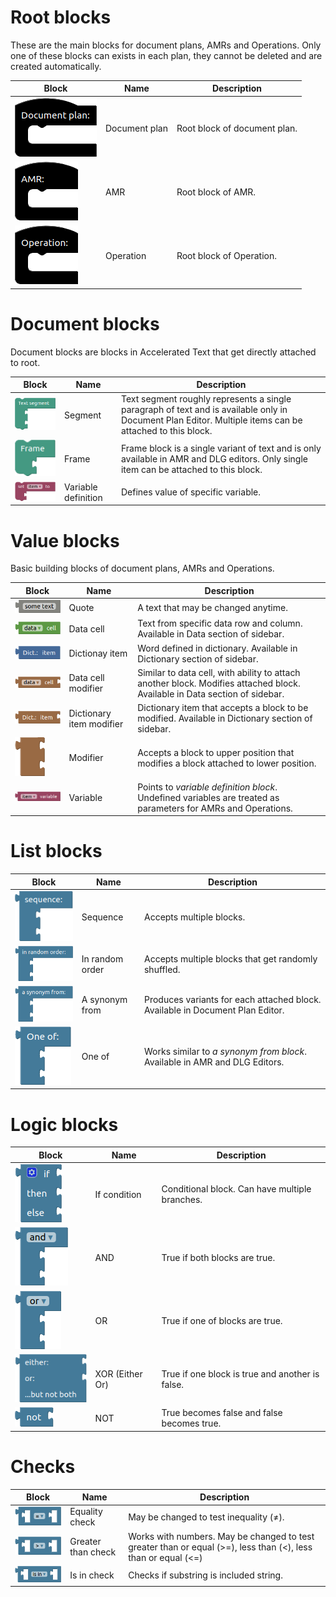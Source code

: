 # Root blocks

These are the main blocks for document plans, AMRs and Operations. Only one of these blocks can exists in each plan, they cannot be deleted and are created automatically.

| Block | Name | Description |
| ------ | ------ | ------ |
| ![document-plan](assets/blocks/document-plan.png) | Document plan | Root block of document plan. |
| ![amr](assets/blocks/amr.png)                     | AMR           | Root block of AMR. |
| ![operation](assets/blocks/operation.png)         | Operation     | Root block of Operation. |

# Document blocks

Document blocks are blocks in Accelerated Text that get directly attached to root.

| Block | Name | Description |
| ------ | ------ | ------ |
| ![segment](assets/blocks/segment.png)           | Segment             | Text segment roughly represents a single paragraph of text and is available only in Document Plan Editor. Multiple items can be attached to this block. |
| ![frame](assets/blocks/frame.png)               | Frame               | Frame block is a single variant of text and is only available in AMR and DLG editors. Only single item can be attached to this block. |
| ![set-variable](assets/blocks/set-variable.png) | Variable definition | Defines value of specific variable. |

# Value blocks

Basic building blocks of document plans, AMRs and Operations.

| Block | Name | Description |
| ------ | ------ | ------ |
| ![quote](assets/blocks/quote.png)                                       | Quote                    | A text that may be changed anytime. |
| ![data](assets/blocks/data.png)                                         | Data cell                | Text from specific data row and column. Available in Data section of sidebar. |
| ![dictionary-item](assets/blocks/dictionary-item.png)                   | Dictionay item           | Word defined in dictionary. Available in Dictionary section of sidebar. |
| ![data-modifier](assets/blocks/data-modifier.png)                       | Data cell modifier       | Similar to data cell, with ability to attach another block. Modifies attached block. Available in Data section of sidebar. |
| ![dictionary-item-modifier](assets/blocks/dictionary-item-modifier.png) | Dictionary item modifier | Dictionary item that accepts a block to be modified. Available in Dictionary section of sidebar. |
| ![modifier](assets/blocks/modifier.png)                                 | Modifier                 | Accepts a block to upper position that modifies a block attached to lower position. |
| ![variable](assets/blocks/variable.png)                                 | Variable                 | Points to *variable definition block*. Undefined variables are treated as parameters for AMRs and Operations. |

# List blocks

| Block | Name | Description |
| ------ | ------ | ------ |
| ![sequence](assets/blocks/sequence.png)               | Sequence        | Accepts multiple blocks. |
| ![in-random-order](assets/blocks/in-random-order.png) | In random order | Accepts multiple blocks that get randomly shuffled. |
| ![one-of-synonyms](assets/blocks/a-synonym-from.png)  | A synonym from  | Produces variants for each attached block. Available in Document Plan Editor. |
| ![one-of](assets/blocks/one-of.png)                   | One of          | Works similar to *a synonym from block*. Available in AMR and DLG Editors. |

# Logic blocks

| Block | Name | Description |
| ------ | ------ | ------ |
| ![if](assets/blocks/if.png)               | If condition    | Conditional block. Can have multiple branches. |
| ![and](assets/blocks/and.png)             | AND             | True if both blocks are true. |
| ![or](assets/blocks/or.png)               | OR              | True if one of blocks are true. |
| ![either-or](assets/blocks/either-or.png) | XOR (Either Or) | True if one block is true and another is false. |
| ![not](assets/blocks/not.png)             | NOT             | True becomes false and false becomes true. |

# Checks

| Block | Name | Description |
| ------ | ------ | ------ |
| ![equal](assets/blocks/equal.png)               | Equality check     | May be changed to test inequality (≠). |
| ![greater-than](assets/blocks/greater-than.png) | Greater than check | Works with numbers. May be changed to test greater than or equal (>=), less than (<), less than or equal (<=) |
| ![is-in](assets/blocks/is-in.png)               | Is in check        | Checks if substring is included string. |
